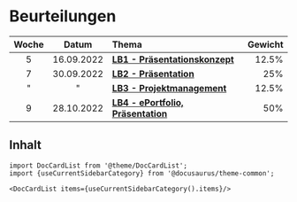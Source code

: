# Beurteilungen

Woche | Datum      | Thema                                          | Gewicht
:---: | :---:      | :---                                           | ---:
5     | 16.09.2022 | [**LB1 - Präsentationskonzept**](./LB1.md)     | 12.5%
7     | 30.09.2022 | [**LB2 - Präsentation**](./LB2.md)             | 25%
"     | "          | [**LB3 - Projektmanagement**](./LB3.md)        | 12.5%
9     | 28.10.2022 | [**LB4 - ePortfolio, Präsentation**](./LB4.md) | 50%

## Inhalt

```mdx-code-block
import DocCardList from '@theme/DocCardList';
import {useCurrentSidebarCategory} from '@docusaurus/theme-common';

<DocCardList items={useCurrentSidebarCategory().items}/>
```
